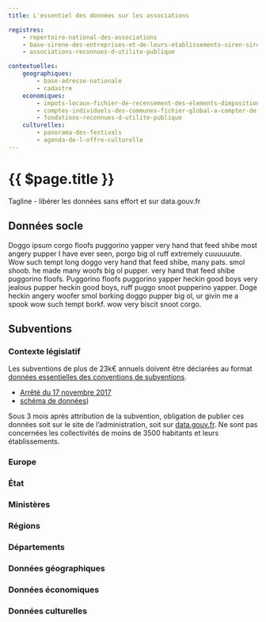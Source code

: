 ```yaml
---
title: L'essentiel des données sur les associations

registres:
    - repertoire-national-des-associations
    - base-sirene-des-entreprises-et-de-leurs-etablissements-siren-siret
    - associations-reconnues-d-utilite-publique

contextuelles:
    geographiques:
        - base-adresse-nationale
        - cadastre
    economiques:
        - impots-locaux-fichier-de-recensement-des-elements-dimposition-a-la-fiscalite-directe-locale-rei-3
        - comptes-individuels-des-communes-fichier-global-a-compter-de-2000
        - fondations-reconnues-d-utilite-publique
    culturelles:
        - panorama-des-festivals
        - agenda-de-l-offre-culturelle
---
```


<Hero>

# {{ $page.title }}

Tagline - libérer les données sans effort et sur data.gouv.fr

</Hero>

<Section title="Données socle" class="section-grey">

## Données socle

Doggo ipsum corgo floofs puggorino yapper very hand that feed shibe most angery pupper I have ever seen, porgo big ol ruff extremely cuuuuuute. Wow such tempt long doggo very hand that feed shibe, many pats. smol shoob. he made many woofs big ol pupper. very hand that feed shibe puggorino floofs.  Puggorino floofs puggorino yapper heckin good boys very jealous pupper heckin good boys, ruff puggo snoot pupperino yapper. Doge heckin angery woofer smol borking doggo pupper big ol, ur givin me a spook wow such tempt borkf. wow very biscit snoot corgo.


<DatasetList :items="$page.frontmatter.registres" />

</Section>

<Section class="section-dark">

## Subventions

### Contexte législatif


<div class="row">

<div>

Les subventions de plus de 23k€ annuels doivent être déclarées au format [données essentielles des conventions de subventions](https://www.legifrance.gouv.fr/affichTexte.do?cidTexte=JORFTEXT000034600552&categorieLien=id).
- [Arrêté du 17 novembre 2017](  https://data.culture.gouv.fr/api/datasets/1.0/donnees-essentielles-des-conventions-de-subvention/attachments/arrete_du_17_novembre_2017_pdf/)
- [schéma de données](
https://opendatafrance.gitbook.io/scdl/documents-de-travail/schemas-publies/subventions))

</div>

Sous 3 mois après attribution de la subvention, obligation de publier ces données soit sur le site de l’administration, soit sur [data.gouv.fr](https://data.gouv.fr). Ne sont pas concernées les collectivités de moins de 3500 habitants et leurs établissements.

</div>

### Europe

### État

### Ministères

### Régions

### Départements

</Section>


<Section>

<template v-slot:title>

## Données contextuelles

</template>

<template v-slot:description>
Doggo ipsum corgo floofs puggorino yapper very hand that feed shibe most angery pupper I have ever seen, porgo big ol ruff extremely cuuuuuute. Wow such tempt long doggo very hand that feed shibe, many pats. smol shoob. he made many woofs big ol pupper. very hand that feed shibe puggorino floofs.  Puggorino floofs puggorino yapper heckin good boys very jealous pupper heckin good boys, ruff puggo snoot pupperino yapper. Doge heckin angery woofer smol borking doggo pupper big ol, ur givin me a spook wow such tempt borkf. wow very biscit snoot corgo. Fat boi borkf stop it fren such treat, corgo many pats.
</template>

### Données géographiques

<DatasetList
    :items="$page.frontmatter.contextuelles.geographiques"
/>

### Données économiques

<DatasetList
    :items="$page.frontmatter.contextuelles.economiques"
/>


### Données culturelles

<DatasetList
    :items="$page.frontmatter.contextuelles.culturelles"
/>


</Section>
